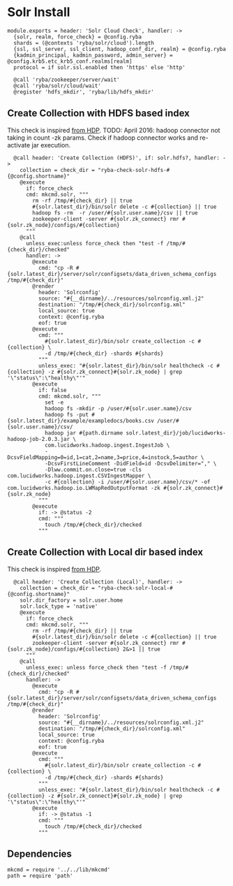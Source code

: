 
# Solr Install

    module.exports = header: 'Solr Cloud Check', handler: ->
      {solr, realm, force_check} = @config.ryba
      shards = (@contexts 'ryba/solr/cloud').length
      {ssl, ssl_server, ssl_client, hadoop_conf_dir, realm} = @config.ryba
      {kadmin_principal, kadmin_password, admin_server} = @config.krb5.etc_krb5_conf.realms[realm]
      protocol = if solr.ssl.enabled then 'https' else 'http'
      
      @call 'ryba/zookeeper/server/wait'
      @call 'ryba/solr/cloud/wait'
      @register 'hdfs_mkdir', 'ryba/lib/hdfs_mkdir'

## Create Collection with HDFS based index
This check is inspired [from HDP][search-hdp].
TODO: April 2016: hadoop connector not taking in count -zk params.
Check if hadoop connector works and re-activate jar execution.

      @call header: 'Create Collection (HDFS)', if: solr.hdfs?, handler: ->
        collection = check_dir = "ryba-check-solr-hdfs-#{@config.shortname}"
        @execute
          if: force_check
          cmd: mkcmd.solr, """
            rm -rf /tmp/#{check_dir} || true
            #{solr.latest_dir}/bin/solr delete -c #{collection} || true
            hadoop fs -rm  -r /user/#{solr.user.name}/csv || true
            zookeeper-client -server #{solr.zk_connect} rmr #{solr.zk_node}/configs/#{collection}
          """
        @call 
          unless_exec:unless force_check then "test -f /tmp/#{check_dir}/checked"
          handler: ->
            @execute
              cmd: "cp -R #{solr.latest_dir}/server/solr/configsets/data_driven_schema_configs /tmp/#{check_dir}"
            @render
              header: 'Solrconfig'
              source: "#{__dirname}/../resources/solrconfig.xml.j2"
              destination: "/tmp/#{check_dir}/solrconfig.xml"
              local_source: true
              context: @config.ryba
              eof: true
            @execute
              cmd: """
                #{solr.latest_dir}/bin/solr create_collection -c #{collection} \
                -d /tmp/#{check_dir} -shards #{shards}
              """
              unless_exec: "#{solr.latest_dir}/bin/solr healthcheck -c #{collection} -z #{solr.zk_connect}#{solr.zk_node} | grep '\"status\":\"healthy\"'"
            @execute
              if: false
              cmd: mkcmd.solr, """
                set -e
                hadoop fs -mkdir -p /user/#{solr.user.name}/csv
                hadoop fs -put #{solr.latest_dir}/example/exampledocs/books.csv /user/#{solr.user.name}/csv/
                hadoop jar #{path.dirname solr.latest_dir}/job/lucidworks-hadoop-job-2.0.3.jar \
                com.lucidworks.hadoop.ingest.IngestJob \
                -DcsvFieldMapping=0=id,1=cat,2=name,3=price,4=instock,5=author \
                -DcsvFirstLineComment -DidField=id -DcsvDelimiter="," \
                -Dlww.commit.on.close=true -cls com.lucidworks.hadoop.ingest.CSVIngestMapper \
                -c #{collection} -i /user/#{solr.user.name}/csv/* -of com.lucidworks.hadoop.io.LWMapRedOutputFormat -zk #{solr.zk_connect}#{solr.zk_node}
              """
            @execute
              if: -> @status -2
              cmd: """
                touch /tmp/#{check_dir}/checked
              """
          
        
        
## Create Collection with Local dir based index
This check is inspired [from HDP][search-hdp].

      @call header: 'Create Collection (Local)', handler: ->
        collection = check_dir = "ryba-check-solr-local-#{@config.shortname}"
        solr.dir_factory = solr.user.home
        solr.lock_type = 'native'
        @execute
          if: force_check
          cmd: mkcmd.solr, """
            rm -rf /tmp/#{check_dir} || true
            #{solr.latest_dir}/bin/solr delete -c #{collection} || true
            zookeeper-client -server #{solr.zk_connect} rmr #{solr.zk_node}/configs/#{collection} 2&>1 || true
          """
        @call 
          unless_exec: unless force_check then "test -f /tmp/#{check_dir}/checked"
          handler: ->
            @execute
              cmd: "cp -R #{solr.latest_dir}/server/solr/configsets/data_driven_schema_configs /tmp/#{check_dir}"
            @render
              header: 'Solrconfig'
              source: "#{__dirname}/../resources/solrconfig.xml.j2"
              destination: "/tmp/#{check_dir}/solrconfig.xml"
              local_source: true
              context: @config.ryba   
              eof: true
            @execute
              cmd: """
                #{solr.latest_dir}/bin/solr create_collection -c #{collection} \
                -d /tmp/#{check_dir} -shards #{shards}
              """
              unless_exec: "#{solr.latest_dir}/bin/solr healthcheck -c #{collection} -z #{solr.zk_connect}#{solr.zk_node} | grep '\"status\":\"healthy\"'"
            @execute
              if: -> @status -1
              cmd: """
                touch /tmp/#{check_dir}/checked
              """          

## Dependencies
    
    mkcmd = require '../../lib/mkcmd'
    path = require 'path'
        
[search-hdp]:(http://fr.hortonworks.com/hadoop-tutorial/searching-data-solr/)
